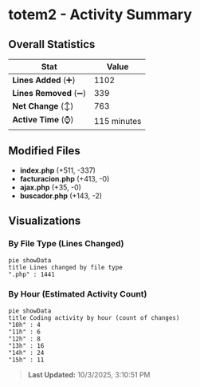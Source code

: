 # totem2 - Activity Summary 

## Overall Statistics

| Stat                   | Value                                                             |
| ---------------------- | ----------------------------------------------------------------- |
| **Lines Added** (➕)   | 1102                                          |
| **Lines Removed** (➖) | 339                                        |
| **Net Change** (↕)    | 763                |
| **Active Time** (⌚)   | 115 minutes |


## Modified Files
- **index.php** (+511, -337)
- **facturacion.php** (+413, -0)
- **ajax.php** (+35, -0)
- **buscador.php** (+143, -2)

## Visualizations

### By File Type (Lines Changed)

```mermaid
pie showData
title Lines changed by file type
".php" : 1441
```

### By Hour (Estimated Activity Count)

```mermaid
pie showData
title Coding activity by hour (count of changes)
"10h" : 4
"11h" : 6
"12h" : 8
"13h" : 16
"14h" : 24
"15h" : 11
```


> **Last Updated:** 10/3/2025, 3:10:51 PM